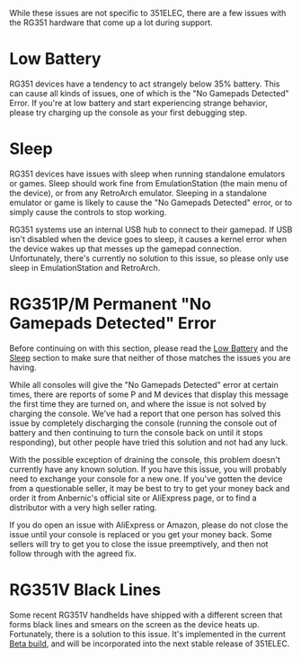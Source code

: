 While these issues are not specific to 351ELEC, there are a few issues with the RG351 hardware that come up a lot during support.

# Low Battery

RG351 devices have a tendency to act strangely below 35% battery. This can cause all kinds of issues, one of which is the "No Gamepads Detected" Error. If you're at low battery and start experiencing strange behavior, please try charging up the console as your first debugging step.

# Sleep

RG351 devices have issues with sleep when running standalone emulators or games. Sleep should work fine from EmulationStation (the main menu of the device), or from any RetroArch emulator. Sleeping in a standalone emulator or game is likely to cause the "No Gamepads Detected" error, or to simply cause the controls to stop working.

RG351 systems use an internal USB hub to connect to their gamepad. If USB isn't disabled when the device goes to sleep, it causes a kernel error when the device wakes up that messes up the gamepad connection. Unfortunately, there's currently no solution to this issue, so please only use sleep in EmulationStation and RetroArch.

# RG351P/M Permanent "No Gamepads Detected" Error

Before continuing on with this section, please read the [Low Battery](#low-battery) and the [Sleep](#sleep) section to make sure that neither of those matches the issues you are having.

While all consoles will give the "No Gamepads Detected" error at certain times, there are reports of some P and M devices that display this message the first time they are turned on, and where the issue is not solved by charging the console. We've had a report that one person has solved this issue by completely discharging the console (running the console out of battery and then continuing to turn the console back on until it stops responding), but other people have tried this solution and not had any luck.

With the possible exception of draining the console, this problem doesn't currently have any known solution. If you have this issue, you will probably need to exchange your console for a new one. If you've gotten the device from a questionable seller, it may be best to try to get your money back and order it from Anbernic's official site or AliExpress page, or to find a distributor with a very high seller rating.

If you do open an issue with AliExpress or Amazon, please do not close the issue until your console is replaced or you get your money back. Some sellers will try to get you to close the issue preemptively, and then not follow through with the agreed fix.

# RG351V Black Lines

Some recent RG351V handhelds have shipped with a different screen that forms black lines and smears on the screen as the device heats up. Fortunately, there is a solution to this issue. It's implemented in the current [Beta build](https://github.com/351ELEC/351ELEC/wiki/Contributing-to-351ELEC#beta-builds), and will be incorporated into the next stable release of 351ELEC.
